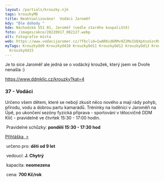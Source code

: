 ```yaml
---
layout: /partials/krouzky.njk
tags: krouzkyMD
title: Neaktualizováno!  Vodáci Jaroměř
kdy: "Dle dohody "
kde: Náchodská 551 01, Jaroměř (vedle starého koupaliště)
foto: /images/akce/20220917_082127.webp
alt: Fotografie místa
web: https://www.vodacijaromer.cz/?fbclid=IwAR0id6RMv9Z2MxIUQXpXsoSzcRCQ5El_AAjZcVIAf9MnxkorumpIXjDChC0
myTags: KrouzkyOd9 KrouzkyOd10 KrouzkyOd11 KrouzkyOd12 KrouzkyOd13 KrouzkyOd14
  KrouzkyOd15
---
```

J﻿e to sice Jaroměř ale jedná se o vodácký kroužek, který jsem ve Dvoře nenašla :) 



https://www.ddmklic.cz/krouzky?kat=4

### 37 - Vodáci

Určeno všem dětem, které se nebojí zkusit něco nového a mají rády pohyb, přírodu, vodu a dobrou partu kamarádů. Tréninky na loděnici v Jaroměři na Úpě, po ukončení sezóny fyzická příprava - sportování v tělocvičně DDM Klíč - pravidelně ve čtvrtek 15:30 - 17:00 hodin.

 Pravidelné schůzky: **pondělí 15:30 - 17:30 hod**

[Přihláška  >](http://prihlasky.ddmklic.cz/?krouzek=106)

 určeno pro: **děti od 9 let**

 vedoucí: **J. Chytrý**

 kapacita: **neomezena**

 cena: **700 Kč/rok**

<!--EndFragment-->